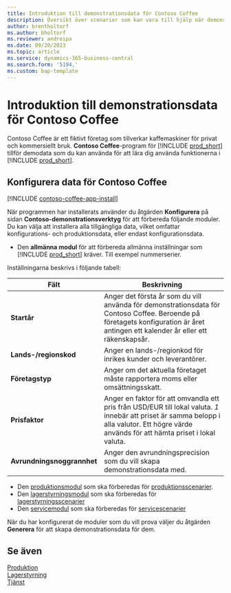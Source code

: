 ```yaml
---
title: Introduktion till demonstrationsdata för Contoso Coffee
description: Översikt över scenarier som kan vara till hjälp när demonstrationsdatan för Contoso Coffee ska hjälpa dig lära dig hur du använder funktionerna i Business Central.
author: brentholtorf
ms.author: bholtorf
ms.reviewer: andreipa
ms.date: 09/20/2023
ms.topic: article
ms.service: dynamics-365-business-central
ms.search.form: '5194,'
ms.custom: bap-template
---
```


# Introduktion till demonstrationsdata för Contoso Coffee

Contoso Coffee är ett fiktivt företag som tillverkar kaffemaskiner för privat och kommersiellt bruk. **Contoso Coffee**-program för [!INCLUDE [prod_short](../includes/prod_short.md)] tillför demodata som du kan använda för att lära dig använda funktionerna i [!INCLUDE [prod_short](../includes/prod_short.md)].  

## Konfigurera data för Contoso Coffee

[!INCLUDE [contoso-coffee-app-install](../includes/contoso-coffee-app-install.md)]

När programmen har installerats använder du åtgärden **Konfigurera** på sidan **Contoso-demonstrationsverktyg** för att förbereda följande moduler. Du kan välja att installera alla tillgängliga data, vilket omfattar konfigurations- och produktionsdata, eller endast konfigurationsdata.

 - Den **allmänna modul** för att förbereda allmänna inställningar som [!INCLUDE [prod_short](../includes/prod_short.md)] kräver. Till exempel nummerserier. 

Inställningarna beskrivs i följande tabell:  

|Fält  |Beskrivning  |
|---------|---------|
|**Startår** |Anger det första år som du vill använda för demonstrationsdata för Contoso Coffee. Beroende på företagets konfiguration är året antingen ett kalender år eller ett räkenskapsår.|
|**Lands-/regionskod**|Anger en lands-/regionkod för inrikes kunder och leverantörer.|
|**Företagstyp**    |Anger om det aktuella företaget måste rapportera moms eller omsättningsskatt. |
|**Prisfaktor**     |Anger en faktor för att omvandla ett pris från USD/EUR till lokal valuta. *1* innebär att priset är samma belopp i alla valutor. Ett högre värde används för att hämta priset i lokal valuta. |
|**Avrundningsnoggrannhet**  |Anger den avrundningsprecision som du vill skapa demonstrationsdata med.|

 - Den [produktionsmodul](manufacturing/contoso-coffee-manufacturing-intro.md) som ska förberedas för [produktionsscenarier](manufacturing/contoso-coffee-manufacturing-intro.md#scenarios).
 - Den [lagerstyrningsmodul](warehousing/contoso-coffee-warehousing-intro.md) som ska förberedas för [lagerstyrningsscenarier](warehousing/contoso-coffee-warehousing-intro.md#scenarios)
 - Den [servicemodul](service/contoso-coffee-service-intro.md) som ska förberedas för [servicescenarier](service/contoso-coffee-service-intro.md#scenarios)

När du har konfigurerat de moduler som du vill prova väljer du åtgärden **Generera** för att skapa demonstrationsdata för dem.

## Se även

[Produktion](../production-manage-manufacturing.md)  
[Lagerstyrning](../warehouse-manage-warehouse.md)  
[Tjänst](../service-service.md)
<!-- [Projects and Jobs](../projects-manage-projects.md) -->

